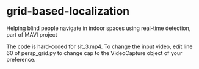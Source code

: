 # grid-based-localization
Helping blind people navigate in indoor spaces using real-time detection, part of MAVI project

The code is hard-coded for sit_3.mp4. 
To change the input video, edit line 60 of persp_grid.py to change cap to the VideoCapture object of your preference.
